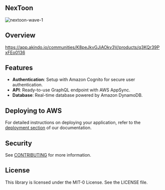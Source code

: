 ## NexToon



![nextoon-wave-1](https://github.com/user-attachments/assets/fe711bd4-26e6-41eb-a303-b22e4f1bd4e5)


## Overview

https://app.akindo.io/communities/K8peJkvGJiAOkv3V/products/q3KQr39PxFEo0136

## Features

- **Authentication**: Setup with Amazon Cognito for secure user authentication.
- **API**: Ready-to-use GraphQL endpoint with AWS AppSync.
- **Database**: Real-time database powered by Amazon DynamoDB.

## Deploying to AWS

For detailed instructions on deploying your application, refer to the [deployment section](https://docs.amplify.aws/nextjs/start/quickstart/nextjs-app-router-client-components/#deploy-a-fullstack-app-to-aws) of our documentation.

## Security

See [CONTRIBUTING](CONTRIBUTING.md#security-issue-notifications) for more information.

## License

This library is licensed under the MIT-0 License. See the LICENSE file.
